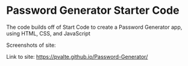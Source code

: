 # Password Generator Starter Code

The code builds off of Start Code to create a Password Generator app, using HTML, CSS, and JavaScript

Screenshots of site:





Link to site: https://pvalte.github.io/Password-Generator/

